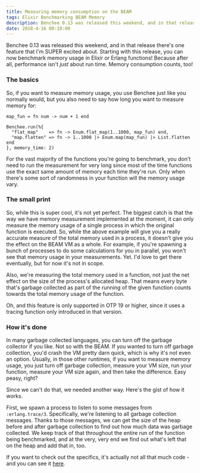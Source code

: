 ```yaml
---
title: Measuring memory consumption on the BEAM 
tags: Elixir Benchmarking BEAM Memory 
description: Benchee 0.13 was released this weekend, and in that release there's one feature that I'm SUPER excited about. Starting with this release, you can now benchmark memory usage in Elixir or Erlang functions!
date: 2018-4-16 00:18:00
---
```


Benchee 0.13 was released this weekend, and in that release there's one feature
that I'm SUPER excited about. Starting with this release, you can now benchmark
memory usage in Elixir or Erlang functions! Because after all, performance isn't
_just_ about run time. Memory consumption counts, too!

### The basics

So, if you want to measure memory usage, you use Benchee just like you normally
would, but you also need to say how long you want to measure memory for:

```
map_fun = fn num -> num + 1 end

Benchee.run(%{
  "flat_map"    => fn -> Enum.flat_map(1..1000, map_fun) end,
  "map.flatten" => fn -> 1..1000 |> Enum.map(map_fun) |> List.flatten end
}, memory_time: 2)
```

For the vast majority of the functions you're going to benchmark, you don't need
to run the measurement for very long since most of the time functions use the
exact same amount of memory each time they're run. Only when there's some sort
of randomness in your function will the memory usage vary.

### The small print

So, while this is super cool, it's not yet perfect. The biggest catch is that
the way we have memory measurement implemented at the moment, it can only
measure the memory usage of a single process in which the original function is
executed. So, while the above example will give you a really accurate measure of
the total memory used in a process, it doesn't give you the effect on the BEAM
VM as a whole. For example, if you're spawning a bunch of processes to do some
calculations for you in parallel, you won't see that memory usage in your
measurements. Yet. I'd love to get there eventually, but for now it's not in
scope.

Also, we're measuring the total memory used in a function, not just the net
effect on the size of the process's allocated heap. That means every byte that's
garbage collected as part of the running of the given function counts towards
the total memory usage of the function.

Oh, and this feature is only supported in OTP 19 or higher, since it uses a
tracing function only introduced in that version.

### How it's done

In many garbage collected languages, you can turn off the garbage collector if
you like. Not so with the BEAM. If you wanted to turn off garbage collection,
you'd crash the VM pretty darn quick, which is why it's not even an option.
Usually, in those other runtimes, if you want to measure memory usage, you just
turn off garbage collection, measure your VM size, run your function, measure
your VM size again, and then take the difference. Easy peasy, right?

Since we can't do that, we needed another way. Here's the gist of how it works.

First, we spawn a process to listen to some messages from `:erlang.trace/3`.
Specifically, we're listening to all garbage collection messages. Thanks to
those messages, we can get the size of the heap before and after garbage
collection to find out how much data was garbage collected. We keep track of
that throughout the entire run of the function being benchmarked, and at the
very, very end we find out what's left that on the heap and add that in, too. 

If you want to check out the specifics, it's actually not all that much code -
and you can see it [here](https://github.com/PragTob/benchee/blob/master/lib/benchee/benchmark/measure/memory.ex).
